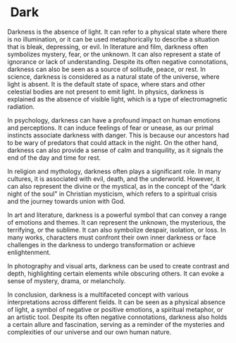 # &nbsp;Dark

Darkness is the absence of light. It can refer to a physical state where there is no illumination, or it can be used metaphorically to describe a situation that is bleak, depressing, or evil. In literature and film, darkness often symbolizes mystery, fear, or the unknown. It can also represent a state of ignorance or lack of understanding. Despite its often negative connotations, darkness can also be seen as a source of solitude, peace, or rest. In science, darkness is considered as a natural state of the universe, where light is absent. It is the default state of space, where stars and other celestial bodies are not present to emit light. In physics, darkness is explained as the absence of visible light, which is a type of electromagnetic radiation.

In psychology, darkness can have a profound impact on human emotions and perceptions. It can induce feelings of fear or unease, as our primal instincts associate darkness with danger. This is because our ancestors had to be wary of predators that could attack in the night. On the other hand, darkness can also provide a sense of calm and tranquility, as it signals the end of the day and time for rest.

In religion and mythology, darkness often plays a significant role. In many cultures, it is associated with evil, death, and the underworld. However, it can also represent the divine or the mystical, as in the concept of the "dark night of the soul" in Christian mysticism, which refers to a spiritual crisis and the journey towards union with God.

In art and literature, darkness is a powerful symbol that can convey a range of emotions and themes. It can represent the unknown, the mysterious, the terrifying, or the sublime. It can also symbolize despair, isolation, or loss. In many works, characters must confront their own inner darkness or face challenges in the darkness to undergo transformation or achieve enlightenment. 

In photography and visual arts, darkness can be used to create contrast and depth, highlighting certain elements while obscuring others. It can evoke a sense of mystery, drama, or melancholy. 

In conclusion, darkness is a multifaceted concept with various interpretations across different fields. It can be seen as a physical absence of light, a symbol of negative or positive emotions, a spiritual metaphor, or an artistic tool. Despite its often negative connotations, darkness also holds a certain allure and fascination, serving as a reminder of the mysteries and complexities of our universe and our own human nature.